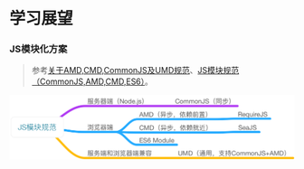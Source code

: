 # 学习展望

### JS模块化方案
>参考[关于AMD,CMD,CommonJS及UMD规范](http://blog.gejiawen.com/2015/11/03/what-is-amd-cmd-commonjs-umd/)、[JS模块规范（CommonJS,AMD,CMD,ES6）](https://my.oschina.net/tongjh/blog/836721)。

![JS模块化方案图](./images/js-module-1.png)